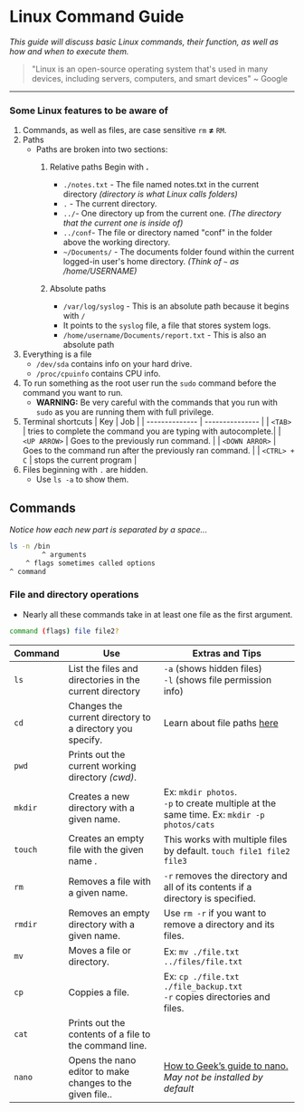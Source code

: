 # Linux Command Guide
*This guide will discuss basic Linux commands, their function, as well as how and when to execute them.*
> "Linux is an open-source operating system that's used in many devices, including servers, computers, and smart devices" ~ Google
----------

### Some Linux features to be aware of
1. Commands, as well as files, are case sensitive `rm` **≠** `RM`.
2. Paths
    - Paths are broken into two sections:
        1. Relative paths
            Begin with **.** 
            - `./notes.txt` - The file named notes.txt in the current directory *(directory is what Linux calls folders)*
            - `.` - The current directory. 
            - `../`- One directory up from the current one. *(The directory that the current one is inside of)* 
            - `../conf`- The file or directory named "conf" in the folder above the working directory.
            - `~/Documents/` - The documents folder found within the current logged-in user's home directory. *(Think of `~` as /home/USERNAME)* 
            
        2. Absolute paths
            - `/var/log/syslog` - This is an absolute path because it begins with `/`
            - It points to the `syslog` file, a file that stores system logs.
            - `/home/username/Documents/report.txt` - This is also an absolute path
3. Everything is a file
    - `/dev/sda` contains info on your hard drive.
    - `/proc/cpuinfo` contains CPU info.
4. To run something as the root user run the `sudo` command before the command you want to run.
    - **WARNING:** Be very careful with the commands that you run with `sudo` as you are running them with full privilege. 
5. Terminal shortcuts
    | Key | Job |
    | -------------- | --------------- |
    | `<TAB>` | tries to complete the command you are typing with autocomplete.|
    | `<UP ARROW>` | Goes to the previously run command. |
    | `<DOWN ARROR>` | Goes to the command run after the previously ran command. |
    | `<CTRL> + C` | stops the current program |
6. Files beginning with `.` are hidden. 
    - Use `ls -a` to show them.
    

## Commands


*Notice how each new part is separated by a space...*
```bash
ls -n /bin
        ^ arguments
    ^ flags sometimes called options
^ command

```

### File and directory operations
- Nearly all these commands take in at least one file as the first argument.
```bash
command (flags) file file2?
```


| Command | Use                                                       | Extras and Tips                                                                                                                                                        |
|---------|-----------------------------------------------------------|------------------------------------------------------------------------------------------------------------------------------------------------------------------------|
| `ls`    | List the files and directories in the current directory   | `-a` (shows hidden files) <br> `-l` (shows file permission info)                                                                                                       |
| `cd`    | Changes the current directory to a directory you specify. | Learn about file paths [here]()                                                                                                                                        |
| `pwd`   | Prints out the current working directory _(cwd)_.         |                                                                                                                                                                        |
| `mkdir` | Creates a new directory with a given name.                | Ex: `mkdir photos`. <br> `-p` to create multiple at the same time. Ex: `mkdir -p photos/cats`                                                                          |
| `touch` | Creates an empty file with the given name .               | This works with multiple files by default. `touch file1 file2 file3`                                                                                                   |
| `rm`    | Removes a file with a given name.                         | `-r` removes the directory and all of its contents if a directory is specified.                                                                                        |
| `rmdir` | Removes an empty directory with a given name.             | Use `rm -r` if you want to remove a directory and its files.                                                                                                           |
| `mv`    | Moves a file or directory.                                | Ex: `mv ./file.txt ../files/file.txt`                                                                                                                                  |
| `cp`    | Coppies a file.                                           | Ex: `cp ./file.txt ./file_backup.txt` <br>`-r` copies directories and files.                                                                                           |
| `cat`   | Prints out the contents of a file to the command line.    |                                                                                                                                                                        |
| `nano`  | Opens the nano editor to make changes to the given file.. | [How to Geek’s guide to nano.](https://www.howtogeek.com/42980/the-beginners-guide-to-nano-the-linux-command-line-text-editor/) <br> *May not be installed by default* |


